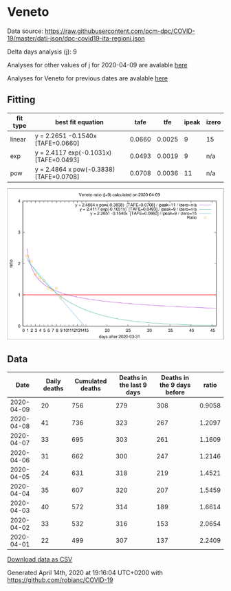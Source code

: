 # Veneto

Data source: https://raw.githubusercontent.com/pcm-dpc/COVID-19/master/dati-json/dpc-covid19-ita-regioni.json

Delta days analysis (j): 9

Analyses for other values of j for 2020-04-09 are avalable [here](../2020-04-09/README.md)

Analyses for Veneto for previous dates are avalable [here](../README.md)

## Fitting 
|fit type|best fit equation|tafe|tfe|ipeak|izero|
|-------|-----|--------|------|---|---|
|linear|y = 2.2651 -0.1540x  [TAFE=0.0660]|0.0660|0.0025|9|15|
|exp|y = 2.4117 exp(-0.1031x)  [TAFE=0.0493]|0.0493|0.0019|9|n/a|
|pow|y = 2.4864 x pow(-0.3838)  [TAFE=0.0708]|0.0708|0.0036|11|n/a|

![Plot](COVID-19_veneto_j9_2020-04-09.png)

## Data
|Date|Daily deaths|Cumulated deaths|Deaths in the last 9 days|Deaths in the 9 days before|ratio|
|----|----------|-----------|-------|--------------------|-----|
|2020-04-09|20|756|279|308|0.9058|
|2020-04-08|41|736|323|267|1.2097|
|2020-04-07|33|695|303|261|1.1609|
|2020-04-06|31|662|300|247|1.2146|
|2020-04-05|24|631|318|219|1.4521|
|2020-04-04|35|607|320|207|1.5459|
|2020-04-03|40|572|314|189|1.6614|
|2020-04-02|33|532|316|153|2.0654|
|2020-04-01|22|499|307|137|2.2409|

[Download data as CSV](COVID-19_veneto_j9_2020-04-09.csv)

Generated April 14th, 2020 at 19:16:04 UTC+0200 with https://github.com/robianc/COVID-19
